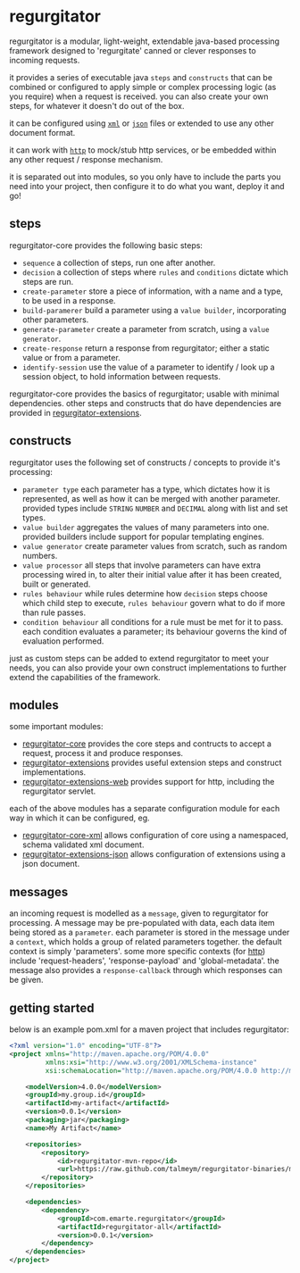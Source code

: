 regurgitator
============
regurgitator is a modular, light-weight, extendable java-based processing framework designed to 'regurgitate' canned or clever responses to incoming requests.

it provides a series of executable java ``steps`` and ``constructs`` that can be combined or configured to apply simple or complex processing logic (as you require) when a request is received.
you can also create your own steps, for whatever it doesn't do out of the box. 

it can be configured using [``xml``](http://github.com/talmeym/regurgitator-core-xml) or [``json``](http://github.com/talmeym/regurgitator-core-json) files or extended to use any other document format.

it can work with [``http``](http://github.com/talmeym/regurgitator-extensions-web) to mock/stub http services, or be embedded within any other request / response mechanism.

it is separated out into modules, so you only have to include the parts you need into your project, then configure it to do what you want, deploy it and go!

steps
-----

regurgitator-core provides the following basic steps:
- ``sequence`` a collection of steps, run one after another.
- ``decision`` a collection of steps where ``rules`` and ``conditions`` dictate which steps are run.
- ``create-parameter`` store a piece of information, with a name and a type, to be used in a response.
- ``build-paramerer`` build a parameter using a ``value builder``, incorporating other parameters.
- ``generate-parameter`` create a parameter from scratch, using a ``value generator``.
- ``create-response`` return a response from regurgitator; either a static value or from a parameter.
- ``identify-session`` use the value of a parameter to identify / look up a session object, to hold information between requests.

regurgitator-core provides the basics of regurgitator; usable with minimal dependencies. other steps and constructs that do have dependencies are provided in [regurgitator-extensions](https://github.com/talmeym/regurgitator-extensions).

constructs
----------

regurgitator uses the following set of constructs / concepts to provide it's processing:
- ``parameter type`` each parameter has a type, which dictates how it is represented, as well as how it can be merged with another parameter. provided types include ``STRING`` ``NUMBER`` and ``DECIMAL`` along with list and set types.
- ``value builder`` aggregates the values of many parameters into one. provided builders include support for popular templating engines. 
- ``value generator`` create parameter values from scratch, such as random numbers.
- ``value processor`` all steps that involve parameters can have extra processing wired in, to alter their initial value after it has been created, built or generated.
- ``rules behaviour`` while rules determine how ``decision`` steps choose which child step to execute, ``rules behaviour`` govern what to do if more than rule passes.
- ``condition behaviour`` all conditions for a rule must be met for it to pass. each condition evaluates a parameter; its behaviour governs the kind of evaluation performed.

just as custom steps can be added to extend regurgitator to meet your needs, you can also provide your own construct implementations to further extend the capabilities of the framework. 

modules
-------

some important modules:

- [regurgitator-core](https://github.com/talmeym/regurgitator-core) provides the core steps and contructs to accept a request, process it and produce responses.
- [regurgitator-extensions](https://github.com/talmeym/regurgitator-extensions) provides useful extension steps and construct implementations.
- [regurgitator-extensions-web](https://github.com/talmeym/regurgitator-extensions-web) provides support for http, including the regurgitator servlet.

each of the above modules has a separate configuration module for each way in which it can be configured, eg.

- [regurgitator-core-xml](https://github.com/talmeym/regurgitator-core-xml) allows configuration of core using a namespaced, schema validated xml document.
- [regurgitator-extensions-json](https://github.com/talmeym/regurgitator-core-json) allows configuration of extensions using a json document.

messages
--------

an incoming request is modelled as a ``message``, given to regurgitator for processing. A message may be pre-populated with data, each data item being stored as a ``parameter``. each parameter is stored in the message under a ``context``, which holds a group of related parameters together. the default context is simply 'parameters'. some more specific contexts (for [http](http://github.com/talmeym/regurgitator-extensions-web)) include 'request-headers', 'response-payload' and 'global-metadata'. the message also provides a ``response-callback`` through which responses can be given. 

getting started
---------------

below is an example pom.xml for a maven project that includes regurgitator:

```xml
<?xml version="1.0" encoding="UTF-8"?>
<project xmlns="http://maven.apache.org/POM/4.0.0"
         xmlns:xsi="http://www.w3.org/2001/XMLSchema-instance"
         xsi:schemaLocation="http://maven.apache.org/POM/4.0.0 http://maven.apache.org/xsd/maven-4.0.0.xsd">

    <modelVersion>4.0.0</modelVersion>
    <groupId>my.group.id</groupId>
    <artifactId>my-artifact</artifactId>
    <version>0.0.1</version>
    <packaging>jar</packaging>
    <name>My Artifact</name>

    <repositories>
        <repository>
            <id>regurgitator-mvn-repo</id>
            <url>https://raw.github.com/talmeym/regurgitator-binaries/mvn-repo/</url>
        </repository>
    </repositories>

    <dependencies>
        <dependency>
            <groupId>com.emarte.regurgitator</groupId>
            <artifactId>regurgitator-all</artifactId>
            <version>0.0.1</version>
        </dependency>
    </dependencies>
</project>
```
